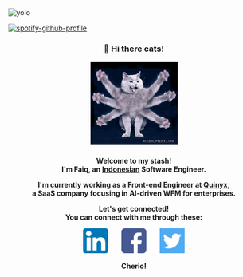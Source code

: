 
## 
<img src="https://komarev.com/ghpvc/?username=kaboel&style=flat&color=yellowgreen&label=Stalkers" alt="yolo" />

[![spotify-github-profile](https://spotify-github-profile.vercel.app/api/view?uid=faiq.kaboel&cover_image=true&theme=natemoo-re&bar_color=a6a6a6&bar_color_cover=true)](https://spotify-github-profile.vercel.app/api/view?uid=faiq.kaboel&redirect=true)

<h3 align="center">👋 Hi there cats!</h3>
<p align="center"><img src="image/cats-wave.gif" width="175" alt="Octo-wave"/></p>

<h4 align="center">
<p>Welcome to my stash! <br/>I'm Faiq, an <a href="https://www.indonesia.travel/gb/en/home">Indonesian</a> Software Engineer.</p>
<p>I'm currently working as a Front-end Engineer at <a href="https://quinyx.com">Quinyx</a>, <br/> a SaaS company focusing in AI-driven WFM for enterprises.</p>
Let's get connected! <br/>You can connect with me through these:</p>
<p>
<a href="https://linkedin.com/in/faiqkaboel/" target="_blank"><img src="image/174857.png" alt="LinkedIn" width="50" height="50"/></a> &nbsp;&nbsp;&nbsp;&nbsp;&nbsp;&nbsp;
<a href="https://facebook.com/faiqkaboel/" target="_blank"><img src="image/174848.png" alt="Facebook" width="50" height="50"/></a> &nbsp;&nbsp;&nbsp;&nbsp;&nbsp;&nbsp;
<a href="https://twitter.com/krispykaboel/" target="_blank"><img src="image/124021.png" alt="Twitter" width="50" height="50"/> </a>
</p>
<p>Cherio!
</h4>

##
